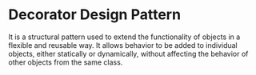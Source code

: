 # Decorator Design Pattern
It is a structural pattern used to extend the functionality of objects in a flexible and reusable way. It allows behavior to be added to individual objects, either statically or dynamically, without affecting the behavior of other objects from the same class.

